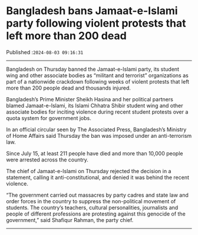 # Bangladesh bans Jamaat-e-Islami party following violent protests that left more than 200 dead

Published :`2024-08-03 09:16:31`

---

Bangladesh on Thursday banned the Jamaat-e-Islami party, its student wing and other associate bodies as “militant and terrorist” organizations as part of a nationwide crackdown following weeks of violent protests that left more than 200 people dead and thousands injured.

Bangladesh’s Prime Minister Sheikh Hasina and her political partners blamed Jamaat-e-Islami, its Islami Chhatra Shibir student wing and other associate bodies for inciting violence during recent student protests over a quota system for government jobs.

In an official circular seen by The Associated Press, Bangladesh’s Ministry of Home Affairs said Thursday the ban was imposed under an anti-terrorism law.

Since July 15, at least 211 people have died and more than 10,000 people were arrested across the country.

The chief of Jamaat-e-Islami on Thursday rejected the decision in a statement, calling it anti-constitutional, and denied it was behind the recent violence.

“The government carried out massacres by party cadres and state law and order forces in the country to suppress the non-political movement of students. The country’s teachers, cultural personalities, journalists and people of different professions are protesting against this genocide of the government,” said Shafiqur Rahman, the party chief.

---

